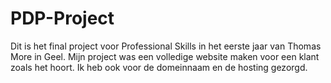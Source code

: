 # PDP-Project

Dit is het final project voor Professional Skills in het eerste jaar van Thomas More in Geel.
Mijn project was een volledige website maken voor een klant zoals het hoort.
Ik heb ook voor de domeinnaam en de hosting gezorgd.
